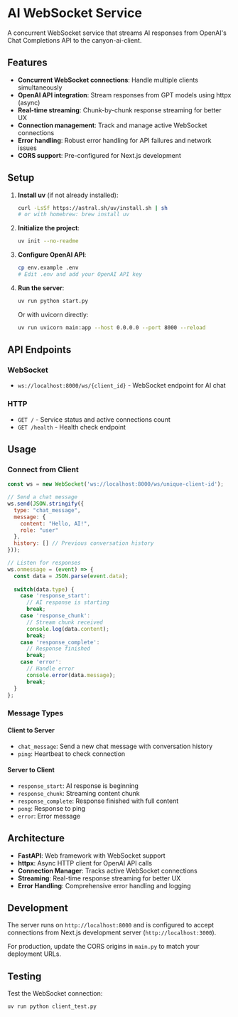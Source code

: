 # AI WebSocket Service

A concurrent WebSocket service that streams AI responses from OpenAI's Chat Completions API to the canyon-ai-client.

## Features

- **Concurrent WebSocket connections**: Handle multiple clients simultaneously
- **OpenAI API integration**: Stream responses from GPT models using httpx (async)
- **Real-time streaming**: Chunk-by-chunk response streaming for better UX
- **Connection management**: Track and manage active WebSocket connections
- **Error handling**: Robust error handling for API failures and network issues
- **CORS support**: Pre-configured for Next.js development

## Setup

1. **Install uv** (if not already installed):
   ```bash
   curl -LsSf https://astral.sh/uv/install.sh | sh
   # or with homebrew: brew install uv
   ```

2. **Initialize the project**:
   ```bash
   uv init --no-readme
   ```

4. **Configure OpenAI API**:
   ```bash
   cp env.example .env
   # Edit .env and add your OpenAI API key
   ```

5. **Run the server**:
   ```bash
   uv run python start.py
   ```
   
   Or with uvicorn directly:
   ```bash
   uv run uvicorn main:app --host 0.0.0.0 --port 8000 --reload
   ```

## API Endpoints

### WebSocket
- `ws://localhost:8000/ws/{client_id}` - WebSocket endpoint for AI chat

### HTTP
- `GET /` - Service status and active connections count
- `GET /health` - Health check endpoint

## Usage

### Connect from Client
```javascript
const ws = new WebSocket('ws://localhost:8000/ws/unique-client-id');

// Send a chat message
ws.send(JSON.stringify({
  type: "chat_message",
  message: {
    content: "Hello, AI!",
    role: "user"
  },
  history: [] // Previous conversation history
}));

// Listen for responses
ws.onmessage = (event) => {
  const data = JSON.parse(event.data);
  
  switch(data.type) {
    case 'response_start':
      // AI response is starting
      break;
    case 'response_chunk':
      // Stream chunk received
      console.log(data.content);
      break;
    case 'response_complete':
      // Response finished
      break;
    case 'error':
      // Handle error
      console.error(data.message);
      break;
  }
};
```

### Message Types

#### Client to Server
- `chat_message`: Send a new chat message with conversation history
- `ping`: Heartbeat to check connection

#### Server to Client
- `response_start`: AI response is beginning
- `response_chunk`: Streaming content chunk
- `response_complete`: Response finished with full content
- `pong`: Response to ping
- `error`: Error message

## Architecture

- **FastAPI**: Web framework with WebSocket support
- **httpx**: Async HTTP client for OpenAI API calls
- **Connection Manager**: Tracks active WebSocket connections
- **Streaming**: Real-time response streaming for better UX
- **Error Handling**: Comprehensive error handling and logging

## Development

The server runs on `http://localhost:8000` and is configured to accept connections from Next.js development server (`http://localhost:3000`).

For production, update the CORS origins in `main.py` to match your deployment URLs.

## Testing

Test the WebSocket connection:
```bash
uv run python client_test.py
``` 